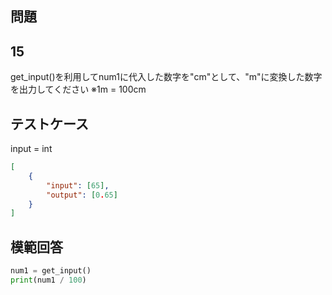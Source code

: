 ## 問題
## 15

get_input()を利用してnum1に代入した数字を"cm"として、"m"に変換した数字を出力してください
※1m = 100cm

## テストケース
input = int
```json
[
	{
		"input": [65],
		"output": [0.65]
	}
]
```

## 模範回答
```python
num1 = get_input()
print(num1 / 100)
```